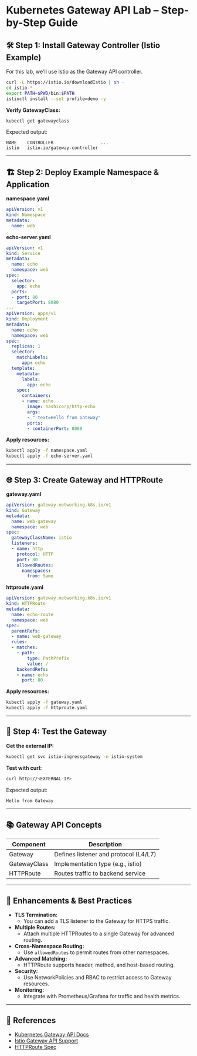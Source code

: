 # Kubernetes Gateway API Lab – Step-by-Step Guide

## 🛠️ Step 1: Install Gateway Controller (Istio Example)

For this lab, we'll use Istio as the Gateway API controller.

```bash
curl -L https://istio.io/downloadIstio | sh -
cd istio-*
export PATH=$PWD/bin:$PATH
istioctl install --set profile=demo -y
```

**Verify GatewayClass:**
```bash
kubectl get gatewayclass
```
Expected output:
```
NAME    CONTROLLER                  ...
istio   istio.io/gateway-controller
```

---

## 🏗️ Step 2: Deploy Example Namespace & Application

**namespace.yaml**
```yaml
apiVersion: v1
kind: Namespace
metadata:
  name: web
```

**echo-server.yaml**
```yaml
apiVersion: v1
kind: Service
metadata:
  name: echo
  namespace: web
spec:
  selector:
    app: echo
  ports:
  - port: 80
    targetPort: 8080
---
apiVersion: apps/v1
kind: Deployment
metadata:
  name: echo
  namespace: web
spec:
  replicas: 1
  selector:
    matchLabels:
      app: echo
  template:
    metadata:
      labels:
        app: echo
    spec:
      containers:
      - name: echo
        image: hashicorp/http-echo
        args:
        - "-text=Hello from Gateway"
        ports:
        - containerPort: 8080
```

**Apply resources:**
```bash
kubectl apply -f namespace.yaml
kubectl apply -f echo-server.yaml
```

---

## 🌐 Step 3: Create Gateway and HTTPRoute

**gateway.yaml**
```yaml
apiVersion: gateway.networking.k8s.io/v1
kind: Gateway
metadata:
  name: web-gateway
  namespace: web
spec:
  gatewayClassName: istio
  listeners:
  - name: http
    protocol: HTTP
    port: 80
    allowedRoutes:
      namespaces:
        from: Same
```

**httproute.yaml**
```yaml
apiVersion: gateway.networking.k8s.io/v1
kind: HTTPRoute
metadata:
  name: echo-route
  namespace: web
spec:
  parentRefs:
  - name: web-gateway
  rules:
  - matches:
    - path:
        type: PathPrefix
        value: /
    backendRefs:
    - name: echo
      port: 80
```

**Apply resources:**
```bash
kubectl apply -f gateway.yaml
kubectl apply -f httproute.yaml
```

---

## 🧪 Step 4: Test the Gateway

**Get the external IP:**
```bash
kubectl get svc istio-ingressgateway -n istio-system
```

**Test with curl:**
```bash
curl http://<EXTERNAL-IP>
```
Expected output:
```
Hello from Gateway
```

---

## 📚 Gateway API Concepts

| Component     | Description                                 |
|-------------- |---------------------------------------------|
| Gateway       | Defines listener and protocol (L4/L7)        |
| GatewayClass  | Implementation type (e.g., istio)            |
| HTTPRoute     | Routes traffic to backend service            |

---

## 🚀 Enhancements & Best Practices

- **TLS Termination:**
  - You can add a TLS listener to the Gateway for HTTPS traffic.
- **Multiple Routes:**
  - Attach multiple HTTPRoutes to a single Gateway for advanced routing.
- **Cross-Namespace Routing:**
  - Use `allowedRoutes` to permit routes from other namespaces.
- **Advanced Matching:**
  - HTTPRoute supports header, method, and host-based routing.
- **Security:**
  - Use NetworkPolicies and RBAC to restrict access to Gateway resources.
- **Monitoring:**
  - Integrate with Prometheus/Grafana for traffic and health metrics.

---

## 🔗 References
- [Kubernetes Gateway API Docs](https://gateway-api.sigs.k8s.io/)
- [Istio Gateway API Support](https://istio.io/latest/docs/tasks/traffic-management/ingress/gateway-api/)
- [HTTPRoute Spec](https://gateway-api.sigs.k8s.io/references/spec/#gateway.networking.k8s.io/v1.HTTPRoute)
